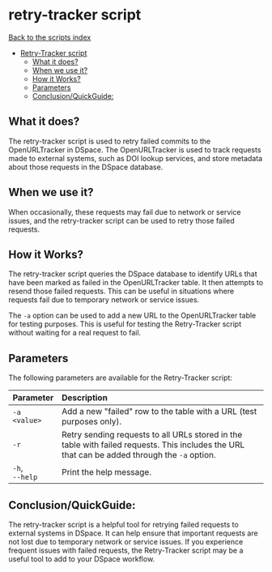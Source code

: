 # retry-tracker script
[Back to the scripts index](index.md)
<!-- TOC -->
* [Retry-Tracker script](#retry-tracker-script)
  * [What it does?](#what-it-does)
  * [When we use it?](#when-we-use-it)
  * [How it Works?](#how-it-works)
  * [Parameters](#parameters)
  * [Conclusion/QuickGuide:](#conclusionquickguide)
<!-- TOC -->
## What it does?

The retry-tracker script is used to retry failed commits to the OpenURLTracker in DSpace. The OpenURLTracker is used to
track requests made to external systems, such as DOI lookup services, and store metadata about those requests in the
DSpace database.

## When we use it?

When occasionally, these requests may fail due to network or service issues, and the retry-tracker script can be used to
retry those failed requests.

## How it Works?

The retry-tracker script queries the DSpace database to identify URLs that have been marked as failed in the
OpenURLTracker table. It then attempts to resend those failed requests. This can be useful in situations where requests
fail due to temporary network or service issues.

The `-a` option can be used to add a new URL to the OpenURLTracker table for testing purposes. This is useful for
testing the Retry-Tracker script without waiting for a real request to fail.

## Parameters

The following parameters are available for the Retry-Tracker script:

| Parameter           | Description                                                                                                                                   |
|---------------------|:----------------------------------------------------------------------------------------------------------------------------------------------|
| `-a <value>`        | Add a new "failed" row to the table with a URL (test purposes only).                                                                          |
| `-r`                | Retry sending requests to all URLs stored in the table with failed requests. This includes the URL that can be added through the `-a` option. |
| `-h`, <br/>`--help` | Print the help message.                                                                                                                       |

## Conclusion/QuickGuide:

The retry-tracker script is a helpful tool for retrying failed requests to external systems in DSpace. It can help
ensure that important requests are not lost due to temporary network or service issues. If you experience frequent
issues with failed requests, the Retry-Tracker script may be a useful tool to add to your DSpace workflow.
